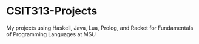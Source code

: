 # CSIT313-Projects
My projects using Haskell, Java, Lua, Prolog, and Racket for Fundamentals of Programming Languages at MSU
